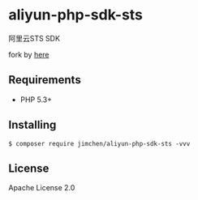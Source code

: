 # aliyun-php-sdk-sts

阿里云STS SDK

fork by [here](https://github.com/aliyun/aliyun-openapi-php-sdk/tree/master/aliyun-php-sdk-sts)

## Requirements

- PHP 5.3+

## Installing

```shell
$ composer require jimchen/aliyun-php-sdk-sts -vvv
```

## License

Apache License 2.0